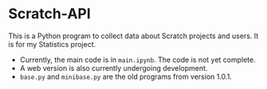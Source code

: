 # Scratch-API

This is a Python program to collect data about Scratch projects and users. It is for my Statistics project.

- Currently, the main code is in `main.ipynb`. The code is not yet complete.
- A web version is also currently undergoing development.
- `base.py` and `minibase.py` are the old programs from version 1.0.1.
